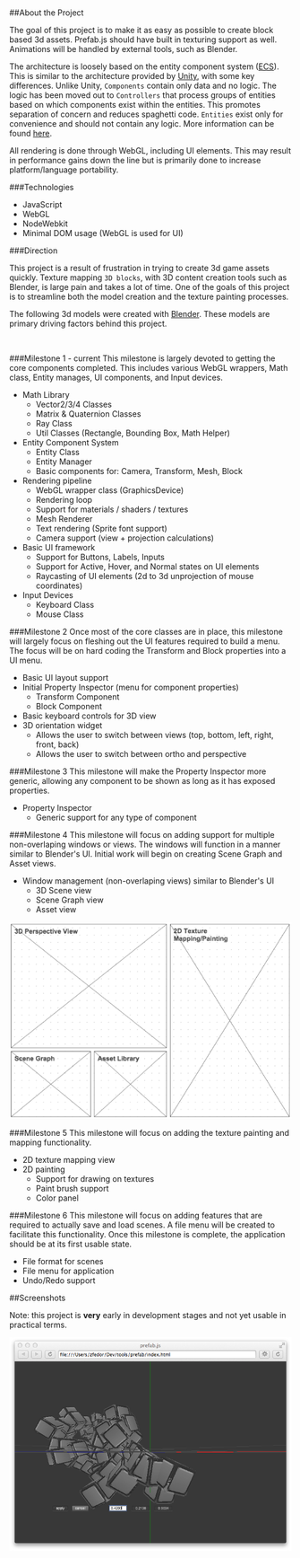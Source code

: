 <img src="https://github.com/zfedoran/prefab.js/raw/master/doc/images/header.png" alt="" />

##About the Project

The goal of this project is to make it as easy as possible to create block based 3d assets. Prefab.js should have built in texturing support as well. Animations will be handled by external tools, such as Blender.

The architecture is loosely based on the entity component system ([ECS](http://en.wikipedia.org/wiki/Entity_component_system)). This is similar to the architecture provided by [Unity](http://docs.unity3d.com/Documentation/Components/index.html), with some key differences. Unlike Unity, `Components` contain only data and no logic. The logic has been moved out to `Controllers` that process groups of entities based on which components exist within the entities. This promotes separation of concern and reduces spaghetti code. `Entities` exist only for convenience and should not contain any logic. More information can be found [here](http://piemaster.net/2011/07/entity-component-primer/).

All rendering is done through WebGL, including UI elements. This may result in performance gains down the line but is primarily done to increase platform/language portability.

###Technologies

* JavaScript
* WebGL
* NodeWebkit
* Minimal DOM usage (WebGL is used for UI)

###Direction

This project is a result of frustration in trying to create 3d game assets quickly. Texture mapping `3D blocks`, with 3D content creation tools such as Blender, is large pain and takes a lot of time. One of the goals of this project is to streamline both the model creation and the texture painting processes. 

The following 3d models were created with [Blender](http://www.blender.org/). These models are primary driving factors behind this project.

<img src="https://github.com/zfedoran/prefab.js/raw/master/doc/images/sample.png" alt="" />


###Milestone 1 - current
This milestone is largely devoted to getting the core components completed. This includes various WebGL wrappers, Math class, Entity manages, UI components, and Input devices.

* Math Library
	* Vector2/3/4 Classes
	* Matrix & Quaternion Classes
	* Ray Class
	* Util Classes (Rectangle, Bounding Box, Math Helper)
* Entity Component System
	* Entity Class
	* Entity Manager
	* Basic components for: Camera, Transform, Mesh, Block
* Rendering pipeline
	* WebGL wrapper class (GraphicsDevice)
	* Rendering loop
	* Support for materials / shaders / textures
	* Mesh Renderer
	* Text rendering (Sprite font support)
	* Camera support (view + projection calculations)
* Basic UI framework
	* Support for Buttons, Labels, Inputs
	* Support for Active, Hover, and Normal states on UI elements
	* Raycasting of UI elements (2d to 3d unprojection of  mouse coordinates)
* Input Devices
	* Keyboard Class
	* Mouse Class

###Milestone 2
Once most of the core classes are in place, this milestone will largely focus on fleshing out the UI features required to build a menu. The focus will be on hard coding the Transform and Block properties into a UI menu.

* Basic UI layout support
* Initial Property Inspector (menu for component properties)
	* Transform Component
	* Block Component
* Basic keyboard controls for 3D view
* 3D orientation widget
	* Allows the user to switch between views (top, bottom, left, right, front, back)
	* Allows the user to switch between ortho and perspective
	
###Milestone 3
This milestone will make the Property Inspector more generic, allowing any component to be shown as long as it has exposed properties.

* Property Inspector
	* Generic support for any type of component

###Milestone 4
This milestone will focus on adding support for multiple non-overlaping windows or views. The windows will function in a manner similar to Blender's UI. Initial work will begin on creating Scene Graph and Asset views.

* Window management (non-overlaping views) similar to Blender's UI
	* 3D Scene view
	* Scene Graph view
	* Asset view

<img src="https://github.com/zfedoran/prefab.js/raw/master/doc/images/wireframe.png" alt="" />

###Milestone 5
This milestone will focus on adding the texture painting and mapping functionality. 

* 2D texture mapping view
* 2D painting
	* Support for drawing on textures
	* Paint brush support
	* Color panel
	
###Milestone 6
This milestone will focus on adding features that are required to actually save and load scenes. A file menu will be created to facilitate this functionality. Once this milestone is complete, the application should be at its first usable state. 

* File format for scenes
* File menu for application 
* Undo/Redo support

##Screenshots

Note: this project is **very** early in development stages and not yet usable in practical terms.

<img src="https://github.com/zfedoran/prefab.js/raw/master/doc/images/screenshot.png" alt="" />

